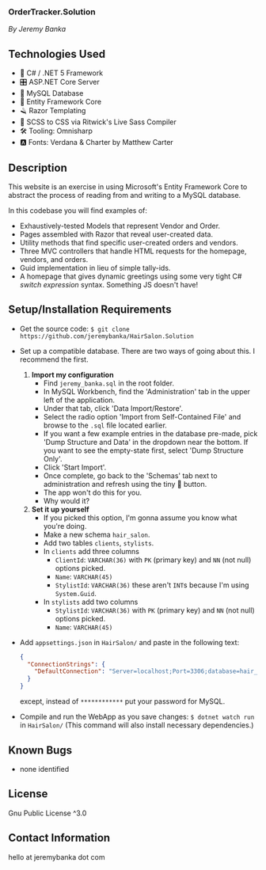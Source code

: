 ### OrderTracker.Solution

_By Jeremy Banka_

## Technologies Used

- 🎵 C# / .NET 5 Framework
- 🎛️ ASP.NET Core Server
- 🧮 MySQL Database
- 🔁 Entity Framework Core
- 🪒 Razor Templating
- 💅 SCSS to CSS via Ritwick's Live Sass Compiler
- 🛠️ Tooling: Omnisharp
- 🅰️ Fonts: Verdana & Charter by Matthew Carter

## Description

This website is an exercise in using Microsoft's Entity Framework Core to abstract the process of reading from and writing to a MySQL database.

In this codebase you will find examples of:

- Exhaustively-tested Models that represent Vendor and Order.
- Pages assembled with Razor that reveal user-created data.
- Utility methods that find specific user-created orders and vendors.
- Three MVC controllers that handle HTML requests for the homepage, vendors, and orders.
- Guid implementation in lieu of simple tally-ids.
- A homepage that gives dynamic greetings using some very tight C# _switch expression_ syntax. Something JS doesn't have!

## Setup/Installation Requirements

- Get the source code: `$ git clone https://github.com/jeremybanka/HairSalon.Solution`
- Set up a compatible database. There are two ways of going about this. I recommend the first.
  1. **Import my configuration**
     - Find `jeremy_banka.sql` in the root folder.
     - In MySQL Workbench, find the 'Administration' tab in the upper left of the application.
     - Under that tab, click 'Data Import/Restore'.
     - Select the radio option 'Import from Self-Contained File' and browse to the `.sql` file located earlier.
     - If you want a few example entries in the database pre-made, pick 'Dump Structure and Data' in the dropdown near the bottom. If you want to see the empty-state first, select 'Dump Structure Only'.
     - Click 'Start Import'.
     - Once complete, go back to the 'Schemas' tab next to administration and refresh using the tiny 🔁 button.
     - The app won't do this for you.
     - Why would it?
  2. **Set it up yourself**
     - If you picked this option, I'm gonna assume you know what you're doing.
     - Make a new schema `hair_salon`.
     - Add two tables `clients`, `stylists`.
     - In `clients` add three columns
       - `ClientId`: `VARCHAR(36)` with `PK` (primary key) and `NN` (not null) options picked.
       - `Name`: `VARCHAR(45)`
       - `StylistId`: `VARCHAR(36)` these aren't `INT`s because I'm using `System.Guid`.
     - In `stylists` add two columns
       - `StylistId`: `VARCHAR(36)` with `PK` (primary key) and `NN` (not null) options picked.
       - `Name`: `VARCHAR(45)`
- Add `appsettings.json` in `HairSalon/` and paste in the following text:

  ```json
  {
    "ConnectionStrings": {
      "DefaultConnection": "Server=localhost;Port=3306;database=hair_salon;uid=root;pwd=************;"
    }
  }
  ```

  except, instead of `************` put your password for MySQL.

- Compile and run the WebApp as you save changes: `$ dotnet watch run` in `HairSalon/` (This command will also install necessary dependencies.)

## Known Bugs

- none identified

## License

Gnu Public License ^3.0

## Contact Information

hello at jeremybanka dot com
